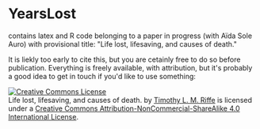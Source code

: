YearsLost
=========
contains latex and R code belonging to a paper in progress (with Aïda Sole Auro) with provisional title:
"Life lost, lifesaving, and causes of death."

It is liekly too early to cite this, but you are cetainly free to do so before publication. Everything is freely available, with attribution, but it's probably a good idea to get in touch if you'd like to use something:

<a rel="license" href="http://creativecommons.org/licenses/by-nc-sa/4.0/"><img alt="Creative Commons License" style="border-width:0" src="https://i.creativecommons.org/l/by-nc-sa/4.0/88x31.png" /></a><br /><span xmlns:dct="http://purl.org/dc/terms/" property="dct:title">Life lost, lifesaving, and causes of death.</span> by <a xmlns:cc="http://creativecommons.org/ns#" href="https://sites.google.com/site/timriffepersonal/" property="cc:attributionName" rel="cc:attributionURL">Timothy L. M. Riffe</a> is licensed under a <a rel="license" href="http://creativecommons.org/licenses/by-nc-sa/4.0/">Creative Commons Attribution-NonCommercial-ShareAlike 4.0 International License</a>.

